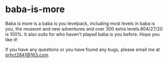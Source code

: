 # baba-is-more
Baba is more is a baba is you levelpack, including most levels in baba is you, the museum and new adventures and over 300 extra levels.804/27/20 is 100%. It also suits for who haven't played baba is you before. Hope you like it!

If you have any questions or you have found any bugs, please email me at prhct2841@163.com.
